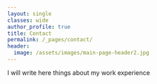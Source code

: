 ```yaml
---
layout: single
classes: wide
author_profile: true
title: Contact
permalink: /_pages/contact/
header:
  image: /assets/images/main-page-header2.jpg
---
```


I will write here things about my work experience

